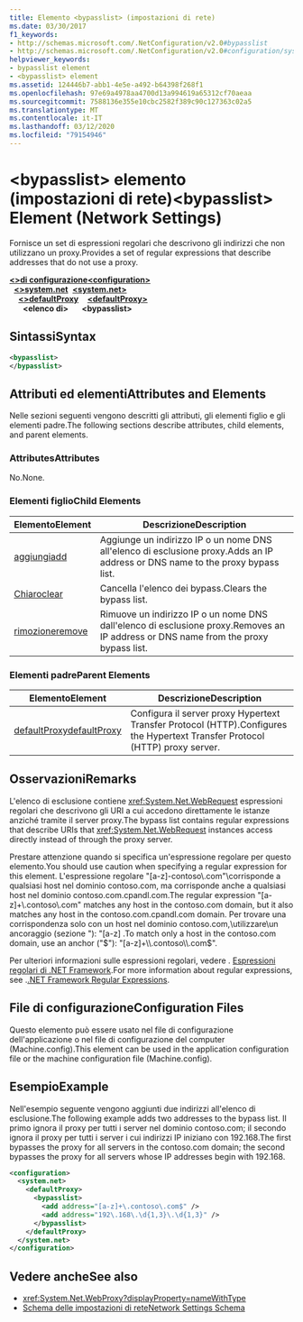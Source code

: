 ```yaml
---
title: Elemento <bypasslist> (impostazioni di rete)
ms.date: 03/30/2017
f1_keywords:
- http://schemas.microsoft.com/.NetConfiguration/v2.0#bypasslist
- http://schemas.microsoft.com/.NetConfiguration/v2.0#configuration/system.net/defaultProxy/bypasslist
helpviewer_keywords:
- bypasslist element
- <bypasslist> element
ms.assetid: 124446b7-abb1-4e5e-a492-b64398f268f1
ms.openlocfilehash: 97e69a4978aa4700d13a994619a65312cf70aeaa
ms.sourcegitcommit: 7588136e355e10cbc2582f389c90c127363c02a5
ms.translationtype: MT
ms.contentlocale: it-IT
ms.lasthandoff: 03/12/2020
ms.locfileid: "79154946"
---
```

# <a name="bypasslist-element-network-settings"></a><span data-ttu-id="c8690-102">\<bypasslist> elemento (impostazioni di rete)</span><span class="sxs-lookup"><span data-stu-id="c8690-102">\<bypasslist> Element (Network Settings)</span></span>
<span data-ttu-id="c8690-103">Fornisce un set di espressioni regolari che descrivono gli indirizzi che non utilizzano un proxy.</span><span class="sxs-lookup"><span data-stu-id="c8690-103">Provides a set of regular expressions that describe addresses that do not use a proxy.</span></span>  

<span data-ttu-id="c8690-104">[**\<>di configurazione**](../configuration-element.md)</span><span class="sxs-lookup"><span data-stu-id="c8690-104">[**\<configuration>**](../configuration-element.md)</span></span>\
<span data-ttu-id="c8690-105">&nbsp;&nbsp;[**\<>system.net**](system-net-element-network-settings.md)</span><span class="sxs-lookup"><span data-stu-id="c8690-105">&nbsp;&nbsp;[**\<system.net>**](system-net-element-network-settings.md)</span></span>\
<span data-ttu-id="c8690-106">&nbsp;&nbsp;&nbsp;&nbsp;[**\<>defaultProxy**](defaultproxy-element-network-settings.md)</span><span class="sxs-lookup"><span data-stu-id="c8690-106">&nbsp;&nbsp;&nbsp;&nbsp;[**\<defaultProxy>**](defaultproxy-element-network-settings.md)</span></span>\
<span data-ttu-id="c8690-107">&nbsp;&nbsp;&nbsp;&nbsp;&nbsp;&nbsp;**\<elenco di>**</span><span class="sxs-lookup"><span data-stu-id="c8690-107">&nbsp;&nbsp;&nbsp;&nbsp;&nbsp;&nbsp;**\<bypasslist>**</span></span>

## <a name="syntax"></a><span data-ttu-id="c8690-108">Sintassi</span><span class="sxs-lookup"><span data-stu-id="c8690-108">Syntax</span></span>  
  
```xml  
<bypasslist>
</bypasslist>  
```  
  
## <a name="attributes-and-elements"></a><span data-ttu-id="c8690-109">Attributi ed elementi</span><span class="sxs-lookup"><span data-stu-id="c8690-109">Attributes and Elements</span></span>  
 <span data-ttu-id="c8690-110">Nelle sezioni seguenti vengono descritti gli attributi, gli elementi figlio e gli elementi padre.</span><span class="sxs-lookup"><span data-stu-id="c8690-110">The following sections describe attributes, child elements, and parent elements.</span></span>  
  
### <a name="attributes"></a><span data-ttu-id="c8690-111">Attributes</span><span class="sxs-lookup"><span data-stu-id="c8690-111">Attributes</span></span>  
 <span data-ttu-id="c8690-112">No.</span><span class="sxs-lookup"><span data-stu-id="c8690-112">None.</span></span>  
  
### <a name="child-elements"></a><span data-ttu-id="c8690-113">Elementi figlio</span><span class="sxs-lookup"><span data-stu-id="c8690-113">Child Elements</span></span>  
  
|<span data-ttu-id="c8690-114">**Elemento**</span><span class="sxs-lookup"><span data-stu-id="c8690-114">**Element**</span></span>|<span data-ttu-id="c8690-115">**Descrizione**</span><span class="sxs-lookup"><span data-stu-id="c8690-115">**Description**</span></span>|  
|-----------------|---------------------|  
|[<span data-ttu-id="c8690-116">aggiungi</span><span class="sxs-lookup"><span data-stu-id="c8690-116">add</span></span>](add-element-for-bypasslist-network-settings.md)|<span data-ttu-id="c8690-117">Aggiunge un indirizzo IP o un nome DNS all'elenco di esclusione proxy.</span><span class="sxs-lookup"><span data-stu-id="c8690-117">Adds an IP address or DNS name to the proxy bypass list.</span></span>|  
|[<span data-ttu-id="c8690-118">Chiaro</span><span class="sxs-lookup"><span data-stu-id="c8690-118">clear</span></span>](clear-element-for-bypasslist-network-settings.md)|<span data-ttu-id="c8690-119">Cancella l'elenco dei bypass.</span><span class="sxs-lookup"><span data-stu-id="c8690-119">Clears the bypass list.</span></span>|  
|[<span data-ttu-id="c8690-120">rimozione</span><span class="sxs-lookup"><span data-stu-id="c8690-120">remove</span></span>](remove-element-for-bypasslist-network-settings.md)|<span data-ttu-id="c8690-121">Rimuove un indirizzo IP o un nome DNS dall'elenco di esclusione proxy.</span><span class="sxs-lookup"><span data-stu-id="c8690-121">Removes an IP address or DNS name from the proxy bypass list.</span></span>|  
  
### <a name="parent-elements"></a><span data-ttu-id="c8690-122">Elementi padre</span><span class="sxs-lookup"><span data-stu-id="c8690-122">Parent Elements</span></span>  
  
|<span data-ttu-id="c8690-123">**Elemento**</span><span class="sxs-lookup"><span data-stu-id="c8690-123">**Element**</span></span>|<span data-ttu-id="c8690-124">**Descrizione**</span><span class="sxs-lookup"><span data-stu-id="c8690-124">**Description**</span></span>|  
|-----------------|---------------------|  
|[<span data-ttu-id="c8690-125">defaultProxy</span><span class="sxs-lookup"><span data-stu-id="c8690-125">defaultProxy</span></span>](defaultproxy-element-network-settings.md)|<span data-ttu-id="c8690-126">Configura il server proxy Hypertext Transfer Protocol (HTTP).</span><span class="sxs-lookup"><span data-stu-id="c8690-126">Configures the Hypertext Transfer Protocol (HTTP) proxy server.</span></span>|  
  
## <a name="remarks"></a><span data-ttu-id="c8690-127">Osservazioni</span><span class="sxs-lookup"><span data-stu-id="c8690-127">Remarks</span></span>  
 <span data-ttu-id="c8690-128">L'elenco di esclusione contiene <xref:System.Net.WebRequest> espressioni regolari che descrivono gli URI a cui accedono direttamente le istanze anziché tramite il server proxy.</span><span class="sxs-lookup"><span data-stu-id="c8690-128">The bypass list contains regular expressions that describe URIs that <xref:System.Net.WebRequest> instances access directly instead of through the proxy server.</span></span>  
  
 <span data-ttu-id="c8690-129">Prestare attenzione quando si specifica un'espressione regolare per questo elemento.</span><span class="sxs-lookup"><span data-stu-id="c8690-129">You should use caution when specifying a regular expression for this element.</span></span> <span data-ttu-id="c8690-130">L'espressione regolare "[a-z]-contoso\\.com"\\corrisponde a qualsiasi host nel dominio contoso.com, ma corrisponde anche a qualsiasi host nel dominio contoso.com.cpandl.com.</span><span class="sxs-lookup"><span data-stu-id="c8690-130">The regular expression "[a-z]+\\.contoso\\.com" matches any host in the contoso.com domain, but it also matches any host in the contoso.com.cpandl.com domain.</span></span> <span data-ttu-id="c8690-131">Per trovare una corrispondenza solo con un host nel dominio contoso.com,\\utilizzare\\un ancoraggio (sezione "): "[a-z] .</span><span class="sxs-lookup"><span data-stu-id="c8690-131">To match only a host in the contoso.com domain, use an anchor ("$"): "[a-z]+\\.contoso\\.com$".</span></span>  
  
 <span data-ttu-id="c8690-132">Per ulteriori informazioni sulle espressioni regolari, vedere . [Espressioni regolari di .NET Framework](../../../../standard/base-types/regular-expressions.md).</span><span class="sxs-lookup"><span data-stu-id="c8690-132">For more information about regular expressions, see .[.NET Framework Regular Expressions](../../../../standard/base-types/regular-expressions.md).</span></span>  
  
## <a name="configuration-files"></a><span data-ttu-id="c8690-133">File di configurazione</span><span class="sxs-lookup"><span data-stu-id="c8690-133">Configuration Files</span></span>  
 <span data-ttu-id="c8690-134">Questo elemento può essere usato nel file di configurazione dell'applicazione o nel file di configurazione del computer (Machine.config).</span><span class="sxs-lookup"><span data-stu-id="c8690-134">This element can be used in the application configuration file or the machine configuration file (Machine.config).</span></span>  
  
## <a name="example"></a><span data-ttu-id="c8690-135">Esempio</span><span class="sxs-lookup"><span data-stu-id="c8690-135">Example</span></span>  
 <span data-ttu-id="c8690-136">Nell'esempio seguente vengono aggiunti due indirizzi all'elenco di esclusione.</span><span class="sxs-lookup"><span data-stu-id="c8690-136">The following example adds two addresses to the bypass list.</span></span> <span data-ttu-id="c8690-137">Il primo ignora il proxy per tutti i server nel dominio contoso.com; il secondo ignora il proxy per tutti i server i cui indirizzi IP iniziano con 192.168.</span><span class="sxs-lookup"><span data-stu-id="c8690-137">The first bypasses the proxy for all servers in the contoso.com domain; the second bypasses the proxy for all servers whose IP addresses begin with 192.168.</span></span>  
  
```xml  
<configuration>  
  <system.net>  
    <defaultProxy>  
      <bypasslist>  
        <add address="[a-z]+\.contoso\.com$" />  
        <add address="192\.168\.\d{1,3}\.\d{1,3}" />  
      </bypasslist>  
    </defaultProxy>  
  </system.net>  
</configuration>  
```  
  
## <a name="see-also"></a><span data-ttu-id="c8690-138">Vedere anche</span><span class="sxs-lookup"><span data-stu-id="c8690-138">See also</span></span>

- <xref:System.Net.WebProxy?displayProperty=nameWithType>
- [<span data-ttu-id="c8690-139">Schema delle impostazioni di rete</span><span class="sxs-lookup"><span data-stu-id="c8690-139">Network Settings Schema</span></span>](index.md)
